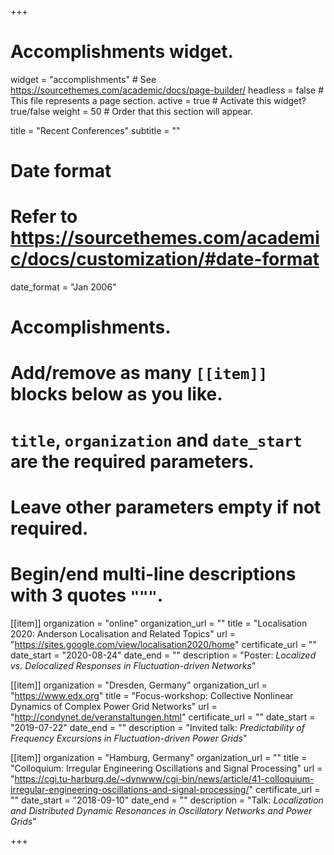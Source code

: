 +++
# Accomplishments widget.
widget = "accomplishments"  # See https://sourcethemes.com/academic/docs/page-builder/
headless = false  # This file represents a page section.
active = true  # Activate this widget? true/false
weight = 50  # Order that this section will appear.

title = "Recent Conferences"
subtitle = ""

# Date format
#   Refer to https://sourcethemes.com/academic/docs/customization/#date-format
date_format = "Jan 2006"

# Accomplishments.
#   Add/remove as many `[[item]]` blocks below as you like.
#   `title`, `organization` and `date_start` are the required parameters.
#   Leave other parameters empty if not required.
#   Begin/end multi-line descriptions with 3 quotes `"""`.

[[item]]
  organization = "online"
  organization_url = ""
  title = "Localisation 2020: Anderson Localisation and Related Topics"
  url = "https://sites.google.com/view/localisation2020/home"
  certificate_url = ""
  date_start = "2020-08-24"
  date_end = ""
  description = "Poster: *Localized vs. Delocalized Responses in Fluctuation-driven Networks*"

[[item]]
  organization = "Dresden, Germany"
  organization_url = "https://www.edx.org"
  title = "Focus-workshop: Collective Nonlinear Dynamics of Complex Power Grid Networks"
  url = "http://condynet.de/veranstaltungen.html"
  certificate_url = ""
  date_start = "2019-07-22"
  date_end = ""
  description = "Invited talk: *Predictability of Frequency Excursions in Fluctuation-driven Power Grids*"

[[item]]
  organization = "Hamburg, Germany"
  organization_url = ""
  title = "Colloquium: Irregular Engineering Oscillations and Signal Processing"
  url = "https://cgi.tu-harburg.de/~dynwww/cgi-bin/news/article/41-colloquium-irregular-engineering-oscillations-and-signal-processing/"
  certificate_url = ""
  date_start = "2018-09-10"
  date_end = ""
  description = "Talk: *Localization and Distributed Dynamic Resonances in Oscillatory Networks and Power Grids*"

+++
